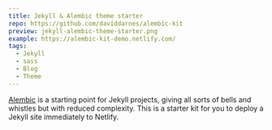 ```yaml
---
title: Jekyll & Alembic theme starter
repo: https://github.com/daviddarnes/alembic-kit
preview: jekyll-alembic-theme-starter.png
example: https://alembic-kit-demo.netlify.com/
tags:
  - Jekyll
  - sass
  - Blog
  - Theme
---
```


[Alembic](https://alembic.darn.es/) is a starting point for Jekyll projects, giving all sorts of bells and whistles but with reduced complexity. This is a starter kit for you to deploy a Jekyll site immediately to Netlify.
